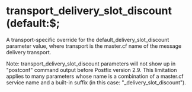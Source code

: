 # transport_delivery_slot_discount (default:$; 

 A transport-specific override for the default_delivery_slot_discount
parameter value, where transport is the master.cf name of
the message delivery transport. 

 Note: transport_delivery_slot_discount parameters will
not show up in "postconf" command output before Postfix version
2.9.  This limitation applies to many parameters whose name is a
combination of a master.cf service name and a built-in suffix (in
this case: "_delivery_slot_discount"). 


